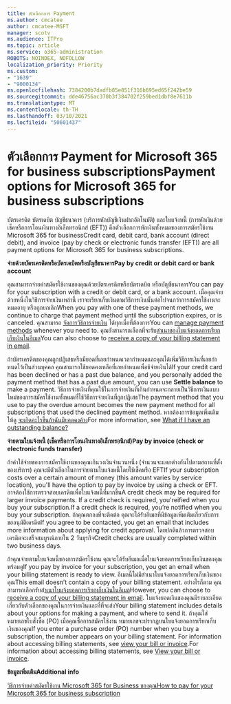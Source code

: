 ```yaml
---
title: ตัวเลือกการ Payment
ms.author: cmcatee
author: cmcatee-MSFT
manager: scotv
ms.audience: ITPro
ms.topic: article
ms.service: o365-administration
ROBOTS: NOINDEX, NOFOLLOW
localization_priority: Priority
ms.custom:
- "1639"
- "9000134"
ms.openlocfilehash: 7384200b7dadfb85e851f316b695ed65f242be59
ms.sourcegitcommit: dde46756ac370b3f384702f259bed1dbf8e7611b
ms.translationtype: MT
ms.contentlocale: th-TH
ms.lasthandoff: 03/10/2021
ms.locfileid: "50601437"
---
```

# <a name="payment-options-for-microsoft-365-for-business-subscriptions"></a><span data-ttu-id="b2ded-102">ตัวเลือกการ Payment for Microsoft 365 for business subscriptions</span><span class="sxs-lookup"><span data-stu-id="b2ded-102">Payment options for Microsoft 365 for business subscriptions</span></span>
  
<span data-ttu-id="b2ded-103">บัตรเครดิต บัตรเดบิต บัญชีธนาคาร (บริการหักบัญชีเงินฝากอัตโนมัติ) และใบแจ้งหนี้ (การหักเงินด้วยเช็คหรือการโอนเงินทางอิเล็กทรอนิกส์ (EFT)) คือตัวเลือกการหักเงินทั้งหมดของการสมัครใช้งาน Microsoft 365 for business</span><span class="sxs-lookup"><span data-stu-id="b2ded-103">Credit card, debit card, bank account (direct debit), and invoice (pay by check or electronic funds transfer (EFT)) are all payment options for Microsoft 365 for business subscriptions.</span></span>
  
<span data-ttu-id="b2ded-104">**จ่ายด้วยบัตรเครดิตหรือบัตรเดบิตหรือบัญชีธนาคาร**</span><span class="sxs-lookup"><span data-stu-id="b2ded-104">**Pay by credit or debit card or bank account**</span></span>
  
<span data-ttu-id="b2ded-105">คุณสามารถจ่ายค่าสมัครใช้งานของคุณด้วยบัตรเครดิตหรือบัตรเดบิต หรือบัญชีธนาคาร</span><span class="sxs-lookup"><span data-stu-id="b2ded-105">You can pay for your subscription with a credit or debit card, or a bank account.</span></span> <span data-ttu-id="b2ded-106">เมื่อคุณจ่ายด้วยหนึ่งในวิธีการจ่ายเงินเหล่านี้ เราจะเรียกเก็บเงินตามวิธีการเงินนั้นต่อไปจนกว่าการสมัครใช้งานจะหมดอายุ หรือถูกยกเลิก</span><span class="sxs-lookup"><span data-stu-id="b2ded-106">When you pay with one of these payment methods, we continue to charge that payment method until the subscription expires, or is canceled.</span></span> <span data-ttu-id="b2ded-107">คุณสามารถ [จัดการวิธีการจ่ายเงิน](https://docs.microsoft.com/microsoft-365/commerce/billing-and-payments/manage-payment-methods) ได้ทุกเมื่อที่ต้องการ</span><span class="sxs-lookup"><span data-stu-id="b2ded-107">You can [manage payment methods](https://docs.microsoft.com/microsoft-365/commerce/billing-and-payments/manage-payment-methods) whenever you need to.</span></span> <span data-ttu-id="b2ded-108">คุณยังสามารถเลือกที่จะรับ[สําเนาของใบแจ้งยอดการเรียกเก็บเงินในอีเมล](https://docs.microsoft.com/microsoft-365/commerce/billing-and-payments/view-your-bill-or-invoice#receive-a-copy-of-your-billing-statement-in-email)</span><span class="sxs-lookup"><span data-stu-id="b2ded-108">You can also choose to [receive a copy of your billing statement in email](https://docs.microsoft.com/microsoft-365/commerce/billing-and-payments/view-your-bill-or-invoice#receive-a-copy-of-your-billing-statement-in-email).</span></span>

<span data-ttu-id="b2ded-109">ถ้าบัตรเครดิตของคุณถูกปฏิเสธหรือมียอดที่เลยกําหนดเวลากําหนดและคุณได้เพิ่มวิธีการเงินที่เลยกําหนดไว้เป็นส่วนบุคคล คุณสามารถใช้ยอดคงเหลือที่เลยกําหนดเพื่อช้จ่ายเงินได้</span><span class="sxs-lookup"><span data-stu-id="b2ded-109">If your credit card has been declined or has a past due balance, and you personally added the payment method that has a past due amount, you can use **Settle balance** to make a payment.</span></span> <span data-ttu-id="b2ded-110">วิธีการจ่ายเงินที่คุณใช้ในการจ่ายเงินที่เกินกําหนดจะกลายเป็นวิธีการเงินแบบใหม่ของการสมัครใช้งานทั้งหมดที่ใช้วิธีการจ่ายเงินที่ถูกปฏิเสธ</span><span class="sxs-lookup"><span data-stu-id="b2ded-110">The payment method that you use to pay the overdue amount becomes the new payment method for all subscriptions that used the declined payment method.</span></span> <span data-ttu-id="b2ded-111">หากต้องการข้อมูลเพิ่มเติม ให้ดู [จะเกิดอะไรขึ้นถ้าฉันมียอดคงค้าง](https://docs.microsoft.com/microsoft-365/commerce/billing-and-payments/pay-for-your-subscription#what-if-i-have-an-outstanding-balance)</span><span class="sxs-lookup"><span data-stu-id="b2ded-111">For more information, see [What if I have an outstanding balance?](https://docs.microsoft.com/microsoft-365/commerce/billing-and-payments/pay-for-your-subscription#what-if-i-have-an-outstanding-balance)</span></span>

<span data-ttu-id="b2ded-112">**จ่ายตามใบแจ้งหนี้ (เช็คหรือการโอนเงินทางอิเล็กทรอนิกส์)**</span><span class="sxs-lookup"><span data-stu-id="b2ded-112">**Pay by invoice (check or electronic funds transfer)**</span></span>
  
<span data-ttu-id="b2ded-113">ถ้าค่าใช้จ่ายของการสมัครใช้งานของคุณเกินวงเงินจํานวนหนึ่ง (จํานวนจะแตกต่างกันไปตามสถานที่ตั้งของบริการ) คุณจะมีตัวเลือกในการจ่ายตามใบแจ้งหนี้โดยใช้เช็คหรือ EFT</span><span class="sxs-lookup"><span data-stu-id="b2ded-113">If your subscription costs over a certain amount of money (this amount varies by service location), you'll have the option to pay by invoice by using a check or EFT.</span></span> <span data-ttu-id="b2ded-114">อาจต้องใช้การตรวจสอบเครดิตเพื่อใบแจ้งหนี้ที่มากขึ้น</span><span class="sxs-lookup"><span data-stu-id="b2ded-114">A credit check may be required for larger invoice payments.</span></span> <span data-ttu-id="b2ded-115">If a credit check is required, you'reified when you buy your subscription.</span><span class="sxs-lookup"><span data-stu-id="b2ded-115">If a credit check is required, you’re notified when you buy your subscription.</span></span> <span data-ttu-id="b2ded-116">ถ้าคุณตกลงที่จะติดต่อ คุณจะได้รับอีเมลที่มีข้อมูลเพิ่มเติมเกี่ยวกับการขออนุมัติเครดิต</span><span class="sxs-lookup"><span data-stu-id="b2ded-116">If you agree to be contacted, you get an email that includes more information about applying for credit approval.</span></span> <span data-ttu-id="b2ded-117">โดยปกติแล้วการตรวจสอบเครดิตจะเสร็จสมบูรณ์ภายใน 2 วันธุรกิจ</span><span class="sxs-lookup"><span data-stu-id="b2ded-117">Credit checks are usually completed within two business days.</span></span>

<span data-ttu-id="b2ded-118">ถ้าคุณจ่ายตามใบแจ้งหนี้ของการสมัครใช้งาน คุณจะได้รับอีเมลเมื่อใบแจ้งยอดการเรียกเก็บเงินของคุณพร้อมดู</span><span class="sxs-lookup"><span data-stu-id="b2ded-118">If you pay by invoice for your subscription, you get an email when your billing statement is ready to view.</span></span> <span data-ttu-id="b2ded-119">อีเมลนี้ไม่มีสําเนาใบแจ้งยอดการเรียกเก็บเงินของคุณ</span><span class="sxs-lookup"><span data-stu-id="b2ded-119">This email doesn’t contain a copy of your billing statement.</span></span> <span data-ttu-id="b2ded-120">อย่างไรก็ตาม คุณสามารถเลือกรับส[ําเนาใบแจ้งยอดการเรียกเก็บเงินในอีเมล](https://docs.microsoft.com/microsoft-365/commerce/billing-and-payments/view-your-bill-or-invoice#receive-a-copy-of-your-billing-statement-in-email)</span><span class="sxs-lookup"><span data-stu-id="b2ded-120">However, you can choose to [receive a copy of your billing statement in email](https://docs.microsoft.com/microsoft-365/commerce/billing-and-payments/view-your-bill-or-invoice#receive-a-copy-of-your-billing-statement-in-email).</span></span> <span data-ttu-id="b2ded-121">ใบแจ้งยอดเงินของคุณมีรายละเอียดเกี่ยวกับตัวเลือกของคุณในการจ่ายเงินและที่ที่จะส่ง</span><span class="sxs-lookup"><span data-stu-id="b2ded-121">Your billing statement includes details about your options for making a payment, and where to send it.</span></span> <span data-ttu-id="b2ded-122">ถ้าคุณใส่หมายเลขใบสั่งซื้อ (PO) เมื่อคุณซื้อการสมัครใช้งาน หมายเลขจะปรากฏบนใบแจ้งยอดการเรียกเก็บเงินของคุณ</span><span class="sxs-lookup"><span data-stu-id="b2ded-122">If you enter a purchase order (PO) number when you buy a subscription, the number appears on your billing statement.</span></span> <span data-ttu-id="b2ded-123">For information about accessing billing statements, see [view your bill or invoice](https://docs.microsoft.com/microsoft-365/commerce/billing-and-payments/view-your-bill-or-invoice).</span><span class="sxs-lookup"><span data-stu-id="b2ded-123">For information about accessing billing statements, see [View your bill or invoice](https://docs.microsoft.com/microsoft-365/commerce/billing-and-payments/view-your-bill-or-invoice).</span></span>
  
<span data-ttu-id="b2ded-124">**ข้อมูลเพิ่มเติม**</span><span class="sxs-lookup"><span data-stu-id="b2ded-124">**Additional info**</span></span>
  
[<span data-ttu-id="b2ded-125">วิธีการจ่ายค่าสมัครใช้งาน Microsoft 365 for Business ของคุณ</span><span class="sxs-lookup"><span data-stu-id="b2ded-125">How to pay for your Microsoft 365 for business subscription</span></span>](https://docs.microsoft.com/microsoft-365/commerce/billing-and-payments/pay-for-your-subscription)